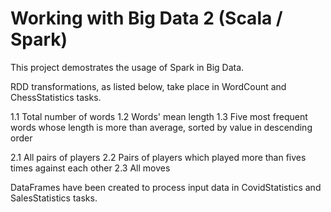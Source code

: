 # Working with Big Data 2 (Scala / Spark)

This project demostrates the usage of Spark in Big Data.

RDD transformations, as listed below, take place in WordCount and ChessStatistics tasks.

1.1 Total number of words
1.2 Words' mean length
1.3 Five most frequent words whose length is more than average, sorted by value in descending order

2.1 All pairs of players
2.2 Pairs of players which played more than fives times against each other
2.3 All moves

DataFrames have been created to process input data in CovidStatistics and SalesStatistics tasks. 
